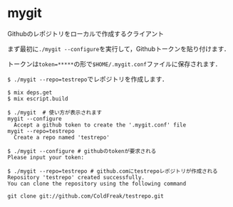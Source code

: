 mygit
===

Githubのレポジトリをローカルで作成するクライアント

まず最初に`./mygit --configure`を実行して，Githubトークンを貼り付けます．

トークンは`token=*****`の形で`$HOME/.mygit.conf`ファイルに保存されます．

`$ ./mygit --repo=testrepo`でレポジトリを作成します．


```
$ mix deps.get
$ mix escript.build

$ ./mygit  # 使い方が表示されます
mygit --configure
  Accept a github token to create the '.mygit.conf' file
mygit --repo=testrepo
  Create a repo named 'testrepo'

$ ./mygit --configure # githubのtokenが要求される
Please input your token:

$ ./mygit --repo=testrepo # github.comにtestrepoレポジトリが作成される
Repository 'testrepo' created successfully.
You can clone the repository using the following command

git clone git://github.com/ColdFreak/testrepo.git
```
